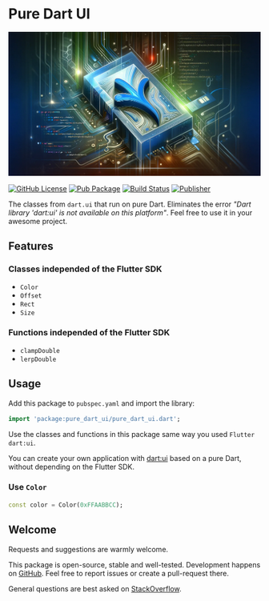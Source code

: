 # Pure Dart UI

![Cover - Pure Dart UI](https://raw.githubusercontent.com/signmotion/pure_dart_ui/master/images/cover.webp)

[![GitHub License](https://img.shields.io/badge/license-MIT-blue.svg)](https://opensource.org/licenses/MIT)
[![Pub Package](https://img.shields.io/badge/doc-pure_dart_ui-blue)](https://pub.dartlang.org/packages/pure_dart_ui)
[![Build Status](https://github.com/signmotion/pure_dart_ui/actions/workflows/dart-ci.yml/badge.svg)](https://github.com/signmotion/pure_dart_ui/actions/workflows/dart-ci.yml)
[![Publisher](https://img.shields.io/pub/publisher/pure_dart_ui)](https://pub.dev/publishers/syrokomskyi.com)

The classes from `dart.ui` that run on pure Dart.
Eliminates the error _"Dart library 'dart:ui' is not available on this platform"_.
Feel free to use it in your awesome project.

## Features

### Classes independed of the Flutter SDK

- `Color`
- `Offset`
- `Rect`
- `Size`

### Functions independed of the Flutter SDK

- `clampDouble`
- `lerpDouble`

## Usage

Add this package to `pubspec.yaml` and import the library:

```dart
import 'package:pure_dart_ui/pure_dart_ui.dart';
```

Use the classes and functions in this package same way you used `Flutter dart:ui`.

You can create your own application with [dart:ui](https://api.flutter.dev/flutter/dart-ui/dart-ui-library.html) based on a pure Dart, without depending on the Flutter SDK.

### Use `Color`

```dart
const color = Color(0xFFAABBCC);
```

## Welcome

Requests and suggestions are warmly welcome.

This package is open-source, stable and well-tested. Development happens on
[GitHub](https://github.com/signmotion/pure_dart_ui). Feel free to report issues
or create a pull-request there.

General questions are best asked on
[StackOverflow](https://stackoverflow.com/questions/tagged/pure_dart_ui).
